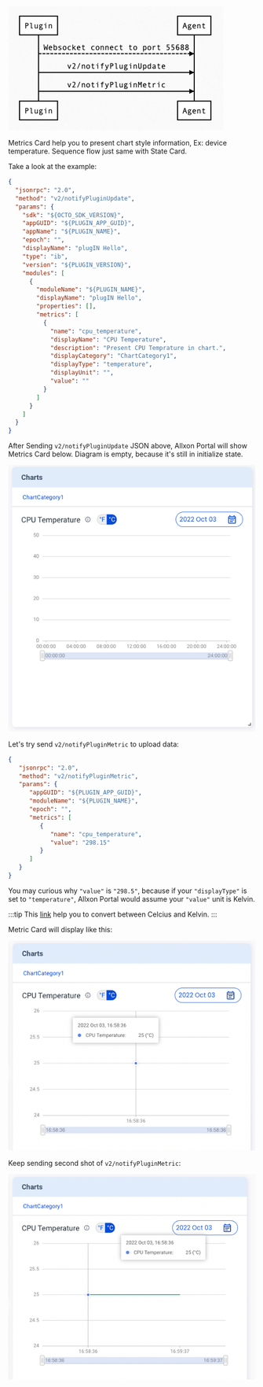 ![metric-sequence](../_img/metric-sequence.png)

Metrics Card help you to present chart style information, Ex: device temperature. Sequence flow just same with State Card.

Take a look at the example:

```json {17-26}
{
  "jsonrpc": "2.0",
  "method": "v2/notifyPluginUpdate",
  "params": {
    "sdk": "${OCTO_SDK_VERSION}",
    "appGUID": "${PLUGIN_APP_GUID}",
    "appName": "${PLUGIN_NAME}",
    "epoch": "",
    "displayName": "plugIN Hello",
    "type": "ib",
    "version": "${PLUGIN_VERSION}",
    "modules": [
      {
        "moduleName": "${PLUGIN_NAME}",
        "displayName": "plugIN Hello",
        "properties": [],
        "metrics": [
          {
            "name": "cpu_temperature",
            "displayName": "CPU Temperature",
            "description": "Present CPU Temprature in chart.",
            "displayCategory": "ChartCategory1",
            "displayType": "temperature",
            "displayUnit": "",
            "value": ""
          }
        ]
      }
    ]
  }
}
```

After Sending `v2/notifyPluginUpdate` JSON above, Allxon Portal will show Metrics Card below. Diagram is empty, because it's still in initialize state.

![metric-init](../_img/metric-init.png)

Let's try send `v2/notifyPluginMetric` to upload data:

```json
{
   "jsonrpc": "2.0",
   "method": "v2/notifyPluginMetric",
   "params": {
      "appGUID": "${PLUGIN_APP_GUID}",
      "moduleName": "${PLUGIN_NAME}",
      "epoch": "",
      "metrics": [
         {
            "name": "cpu_temperature",
            "value": "298.15"
         }
      ]
   }
}
```
 
You may curious why `"value"` is `"298.5"`, because if your `"displayType"` is set to `"temperature"`, Allxon Portal would assume your `"value"` unit is Kelvin.

:::tip
This [link](https://www.unitconverters.net/) help you to convert between Celcius and Kelvin.
:::

Metric Card will display like this:

![metric-first-shot](../_img/metrics-first-shot.png)

Keep sending second shot of `v2/notifyPluginMetric`:

![metric-second-shot](../_img/metrics-second-shot.png)
